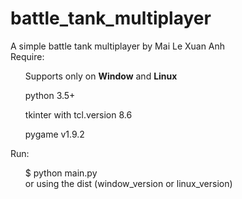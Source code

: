 # battle_tank_multiplayer
A simple battle tank multiplayer by Mai Le Xuan Anh<br>
Require:<br>
  <ul>Supports only on <b>Window</b> and <b>Linux</b></ul>
  <ul>python 3.5+</ul>
  <ul>tkinter with tcl.version 8.6</ul>
  <ul>pygame v1.9.2</ul>
Run:<br>
  <ul>$ python main.py<br>
  or using the dist (window_version or linux_version)</ul>
